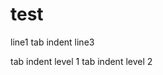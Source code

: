 # test

<!-- mapfile:external1.txt -->
line1
  tab indent
line3
<!-- mapfile.end -->

<!-- maprange:external2.txt,range -->
tab indent level 1
  tab indent level 2
<!-- maprange.end -->
